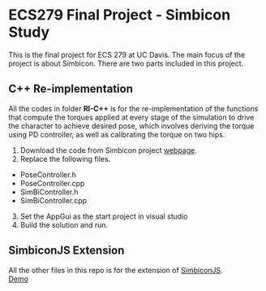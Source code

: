 # ECS279 Final Project - Simbicon Study
This is the final project for ECS 279 at UC Davis. The main focus of the project is about Simbicon. There are two parts included in this project.  

## C++ Re-implementation
All the codes in folder **RI-C++** is for the re-implementation of the functions that compute the torques applied at every stage of the simulation to drive the character to achieve desired pose, which involves deriving the torque using PD controller, as well as calibrating the torque on two hips.  

1. Download the code from Simbicon project [webpage](https://www.cs.ubc.ca/~van/simbicon_cef/index.html).  
2. Replace the following files.  
  - PoseController.h
  - PoseController.cpp
  - SimBiController.h
  - SimBiController.cpp
3. Set the AppGui as the start project in visual studio
4. Build the solution and run.

## SimbiconJS Extension
All the other files in this repo is for the extension of [SimbiconJS](https://github.com/mfirmin/SimbiconJS).  
[Demo](https://ltzx.github.io.)
